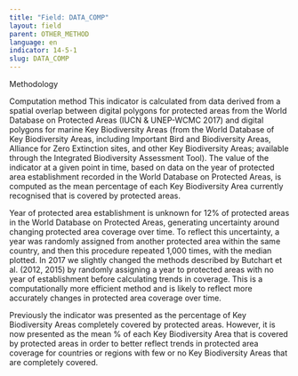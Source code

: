 ```yaml
---
title: "Field: DATA_COMP"
layout: field
parent: OTHER_METHOD
language: en
indicator: 14-5-1
slug: DATA_COMP
---
```

Methodology

Computation method
This indicator is calculated from data derived from a spatial overlap between digital polygons for protected areas from the World Database on Protected Areas (IUCN & UNEP-WCMC 2017) and digital polygons for marine Key Biodiversity Areas (from the World Database of Key Biodiversity Areas, including Important Bird and Biodiversity Areas, Alliance for Zero Extinction sites, and other Key Biodiversity Areas; available through the Integrated Biodiversity Assessment Tool). The value of the indicator at a given point in time, based on data on the year of protected area establishment recorded in the World Database on Protected Areas, is computed as the mean percentage of each Key Biodiversity Area currently recognised that is covered by protected areas.

Year of protected area establishment is unknown for 12% of protected areas in the World Database on Protected Areas, generating uncertainty around changing protected area coverage over time. To reflect this uncertainty, a year was randomly assigned from another protected area within the same country, and then this procedure repeated 1,000 times, with the median plotted. In 2017 we slightly changed the methods described by Butchart et al. (2012, 2015) by randomly assigning a year to protected areas with no year of establishment before calculating trends in coverage. This is a computationally more efficient method and is likely to reflect more accurately changes in protected area coverage over time. 

Previously the indicator was presented as the percentage of Key Biodiversity Areas completely covered by protected areas. However, it is now presented as the mean % of each Key Biodiversity Area that is covered by protected areas in order to better reflect trends in protected area coverage for countries or regions with few or no Key Biodiversity Areas that are completely covered.